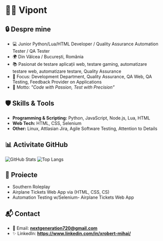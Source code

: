 # 👨‍💻 Vipont

## 🔒 Despre mine
- 💻 Junior Python/Lua/HTML Developer /  Quality Assurance Automation Tester / QA Tester
- 🌍 Din Vâlcea / București, România
- 📚 Pasionat de testare aplicații web, testare gaming, automatizare testare web, automatizare testare, Quality Assurance
- 🎯 Focus: Development Department, Quality Assurance, QA Web, QA Testing, Feedback Provider on Applications
- 🔑 Motto: *"Code with Passion, Test with Precision"*

## 🛡️ Skills & Tools
- **Programming & Scripting:** Python, JavaScript, Node.js, Lua, HTML
- **Web Tech:** HTML, CSS, Selenium
- **Other:** Linux, Attlasian Jira, Agile Software Testing, Attention to Details

## 📊 Activitate GitHub
![GitHub Stats](https://github-readme-stats.vercel.app/api?username=Vipont&show_icons=true&theme=dark)
![Top Langs](https://github-readme-stats.vercel.app/api/top-langs/?username=Vipont&layout=compact&theme=dark)

## 🚀 Proiecte
- Southern Roleplay
- Airplane Tickets Web App via (HTML, CSS, CS)
- Automation Testing w/Selenium- Airplane Tickets Web App

## 📬 Contact
- 📧 Email: **nextgeneration720@gmail.com**
- ✨ LinkedIn: **https://www.linkedin.com/in/xrobert-mihai/**
